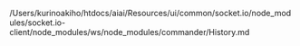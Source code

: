 /Users/kurinoakiho/htdocs/aiai/Resources/ui/common/socket.io/node_modules/socket.io-client/node_modules/ws/node_modules/commander/History.md